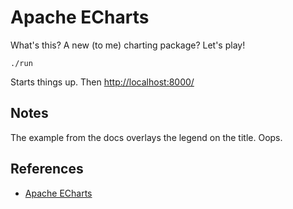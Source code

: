 # Apache ECharts

What's this? A new (to me) charting package? Let's play!

    ./run

Starts things up. Then [http://localhost:8000/](browse)

## Notes

The example from the docs overlays the legend on the title. Oops.

## References

* [Apache ECharts](https://echarts.apache.org/)
